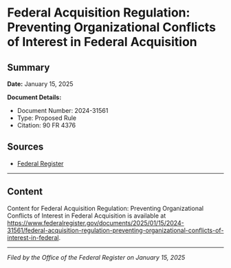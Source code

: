 # Federal Acquisition Regulation: Preventing Organizational Conflicts of Interest in Federal Acquisition

## Summary

**Date:** January 15, 2025

**Document Details:**
- Document Number: 2024-31561
- Type: Proposed Rule
- Citation: 90 FR 4376

## Sources
- [Federal Register](https://www.federalregister.gov/documents/2025/01/15/2024-31561/federal-acquisition-regulation-preventing-organizational-conflicts-of-interest-in-federal)

---

## Content

Content for Federal Acquisition Regulation: Preventing Organizational Conflicts of Interest in Federal Acquisition is available at https://www.federalregister.gov/documents/2025/01/15/2024-31561/federal-acquisition-regulation-preventing-organizational-conflicts-of-interest-in-federal.

---

*Filed by the Office of the Federal Register on January 15, 2025*
